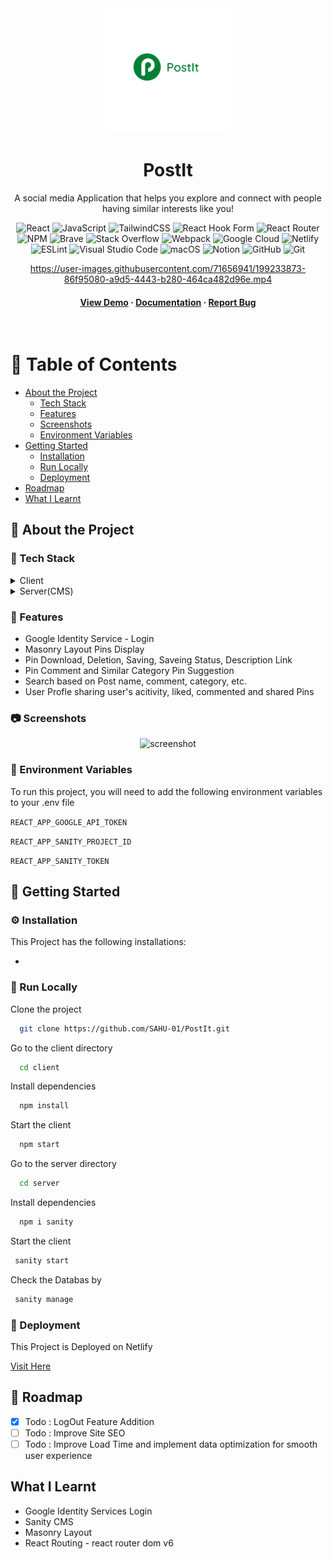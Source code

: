 <div align="center">

  <img src="client/src/assets/logo.png" alt="logo" width="200" height="auto" />
  <h1>PostIt</h1>
  
  <p>
    A social media Application that helps you explore and connect with people having similar interests like you! 
  </p>
  
  
<!-- Badges -->

  ![React](https://img.shields.io/badge/react-%2320232a.svg?style=for-the-badge&logo=react&logoColor=%2361DAFB)
	![JavaScript](https://img.shields.io/badge/javascript-%23323330.svg?style=for-the-badge&logo=javascript&logoColor=%23F7DF1E)
	![TailwindCSS](https://img.shields.io/badge/tailwindcss-%2338B2AC.svg?style=for-the-badge&logo=tailwind-css&logoColor=white)
	![React Hook Form](https://img.shields.io/badge/React%20Hook%20Form-%23EC5990.svg?style=for-the-badge&logo=reacthookform&logoColor=white)
	![React Router](https://img.shields.io/badge/React_Router-CA4245?style=for-the-badge&logo=react-router&logoColor=white)
	![NPM](https://img.shields.io/badge/NPM-%23000000.svg?style=for-the-badge&logo=npm&logoColor=white)
  ![Brave](https://img.shields.io/badge/Brave-FB542B?style=for-the-badge&logo=Brave&logoColor=white)
	![Stack Overflow](https://img.shields.io/badge/-Stackoverflow-FE7A16?style=for-the-badge&logo=stack-overflow&logoColor=white)
	![Webpack](https://img.shields.io/badge/webpack-%238DD6F9.svg?style=for-the-badge&logo=webpack&logoColor=black)
	![Google Cloud](https://img.shields.io/badge/GoogleCloud-%234285F4.svg?style=for-the-badge&logo=google-cloud&logoColor=white)
	![Netlify](https://img.shields.io/badge/netlify-%23000000.svg?style=for-the-badge&logo=netlify&logoColor=#00C7B7)
	![ESLint](https://img.shields.io/badge/ESLint-4B3263?style=for-the-badge&logo=eslint&logoColor=white)
	![Visual Studio Code](https://img.shields.io/badge/Visual%20Studio%20Code-0078d7.svg?style=for-the-badge&logo=visual-studio-code&logoColor=white)
	![macOS](https://img.shields.io/badge/mac%20os-000000?style=for-the-badge&logo=macos&logoColor=F0F0F0)
	![Notion](https://img.shields.io/badge/Notion-%23000000.svg?style=for-the-badge&logo=notion&logoColor=white)
	![GitHub](https://img.shields.io/badge/github-%23121011.svg?style=for-the-badge&logo=github&logoColor=white)
	![Git](https://img.shields.io/badge/git-%23F05033.svg?style=for-the-badge&logo=git&logoColor=white)
	


https://user-images.githubusercontent.com/71656941/199233873-86f95080-a9d5-4443-b280-464ca482d96e.mp4


   
<h4>
    <a href="https://user-images.githubusercontent.com/71656941/199233873-86f95080-a9d5-4443-b280-464ca482d96e.mp4">View Demo</a>
  <span> · </span>
    <a href="">Documentation</a>
  <span> · </span>
    <a href="">Report Bug</a>
  </h4>
</div>

<br />

<!-- Table of Contents -->
# :notebook_with_decorative_cover: Table of Contents

- [About the Project](#star2-about-the-project)
  * [Tech Stack](#space_invader-tech-stack)
  * [Features](#dart-features)
  * [Screenshots](#camera-screenshots)
  * [Environment Variables](#key-environment-variables)
- [Getting Started](#toolbox-getting-started)
  * [Installation](#gear-installation)
  * [Run Locally](#running-run-locally)
  * [Deployment](#triangular_flag_on_post-deployment)
- [Roadmap](#compass-roadmap)
- [What I Learnt](#what-i-learnt)
  

<!-- About the Project -->
## :star2: About the Project

<!-- TechStack -->
### :space_invader: Tech Stack

<details>
  <summary>Client</summary>
  <ul>
    <li><a href="https://reactjs.org/">React.js</a></li>
    <li><a href="https://tailwindcss.com/">TailwindCSS</a></li>
  </ul>
</details>

<details>
  <summary>Server(CMS)</summary>
  <ul>
    <li><a href="https://www.sanity.io/">Sanity</a></li>
  </ul>
</details>

<!-- Features -->
### :dart: Features

- Google Identity Service - Login
- Masonry Layout Pins Display
- Pin Download, Deletion, Saving, Saveing Status, Description Link
- Pin Comment and Similar Category Pin Suggestion
- Search based on Post name, comment, category, etc.
- User Profle sharing user's acitivity, liked, commented and shared Pins 

<!-- Screenshots -->
### :camera: Screenshots

<div align="center"> 
  <img src="" alt="screenshot" />
</div>

<!-- Env Variables -->
### :key: Environment Variables

To run this project, you will need to add the following environment variables to your .env file

`REACT_APP_GOOGLE_API_TOKEN`

`REACT_APP_SANITY_PROJECT_ID`

`REACT_APP_SANITY_TOKEN`

<!-- Getting Started -->
## 	:toolbox: Getting Started

<!-- Installation -->
### :gear: Installation

This Project has the following installations:

- 
   

<!-- Run Locally -->
### :running: Run Locally

Clone the project

```bash
  git clone https://github.com/SAHU-01/PostIt.git
```

Go to the client directory

```bash
  cd client
```

Install dependencies

```bash
  npm install
```

Start the client

```bash
  npm start
```

Go to the server directory

```bash
  cd server
```

Install dependencies

```bash
  npm i sanity
```

Start the client

```bash
 sanity start
```

Check the Databas by

```bash
 sanity manage
```

<!-- Deployment -->
### :triangular_flag_on_post: Deployment

This Project is Deployed on Netlify

<a href="https://positit.netlify.app/">Visit Here</a>

<!-- Roadmap -->
## :compass: Roadmap

* [x] Todo : LogOut Feature Addition
* [ ] Todo : Improve Site SEO
* [ ] Todo : Improve Load Time and implement data optimization for smooth user experience

<!-- What I Learnt -->
## What I Learnt

* Google Identity Services Login
* Sanity CMS
* Masonry Layout
* React Routing - react router dom v6
